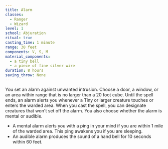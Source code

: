 ```yaml
---
title: Alarm
classes:
  - Ranger
  - Wizard
level: 1
school: Abjuration
ritual: true
casting_time: 1 minute
range: 30 feet
components: V, S, M
material_components:
  - a tiny bell
  - a piece of fine silver wire
duration: 8 hours
saving_throw: None
---
```


You set an alarm against unwanted intrusion. Choose a door, a window, or an area within range that is no larger than a 20 foot cube. Until the spell ends, an alarm alerts you whenever a Tiny or larger creature touches or enters the warded area. When you cast the spell, you can designate creatures that won't set off the alarm. You also choose whether the alarm is mental or audible.

- A mental alarm alerts you with a ping in your mind if you are within 1 mile of the warded area. This ping awakens you if you are sleeping.
- An audible alarm produces the sound of a hand bell for 10 seconds within 60 feet.

